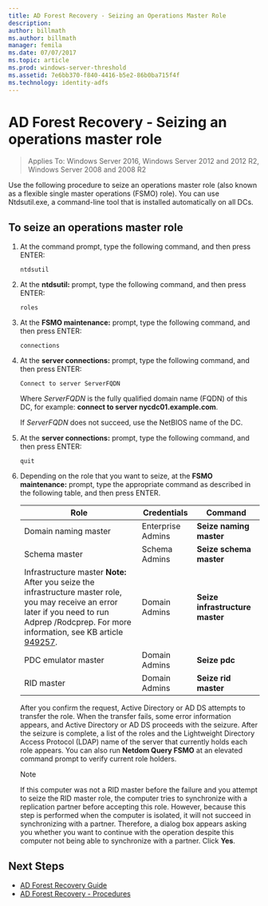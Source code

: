 ```yaml
---
title: AD Forest Recovery - Seizing an Operations Master Role 
description:
author: billmath
ms.author: billmath
manager: femila
ms.date: 07/07/2017
ms.topic: article
ms.prod: windows-server-threshold
ms.assetid: 7e6bb370-f840-4416-b5e2-86b0ba715f4f
ms.technology: identity-adfs
---
```




# AD Forest Recovery - Seizing an operations master role  

>Applies To: Windows Server 2016, Windows Server 2012 and 2012 R2, Windows Server 2008 and 2008 R2

 Use the following procedure to seize an operations master role (also known as a flexible single master operations (FSMO) role). You can use Ntdsutil.exe, a command-line tool that is installed automatically on all DCs.  
  
## To seize an operations master role  
  
1.  At the command prompt, type the following command, and then press ENTER:  
  
    ```  
    ntdsutil  
    ```  
  
2.  At the **ntdsutil:** prompt, type the following command, and then press ENTER:  
  
    ```  
    roles  
    ```  
  
3.  At the **FSMO maintenance:** prompt, type the following command, and then press ENTER:  
  
    ```  
    connections  
    ```  
  
4.  At the **server connections:** prompt, type the following command, and then press ENTER:  
  
    ```  
    Connect to server ServerFQDN  
    ```  
  
     Where *ServerFQDN* is the fully qualified domain name (FQDN) of this DC, for example: **connect to server nycdc01.example.com**.  
  
     If *ServerFQDN* does not succeed, use the NetBIOS name of the DC.  
  
5.  At the **server connections:** prompt, type the following command, and then press ENTER:  
  
    ```  
    quit  
    ```  
  
6.  Depending on the role that you want to seize, at the **FSMO maintenance:** prompt, type the appropriate command as described in the following table, and then press ENTER.  
  
    |Role|Credentials|Command|  
    |----------|-----------------|-------------|  
    |Domain naming master|Enterprise Admins|**Seize naming master**|  
    |Schema master|Schema Admins|**Seize schema master**|  
    |Infrastructure master **Note:**  After you seize the infrastructure master role, you may receive an error later if you need to run Adprep /Rodcprep. For more information, see KB article [949257](http://support.microsoft.com/kb/949257).|Domain Admins|**Seize infrastructure master**|  
    |PDC emulator master|Domain Admins|**Seize pdc**|  
    |RID master|Domain Admins|**Seize rid master**|  
  
     After you confirm the request, Active Directory or AD DS attempts to transfer the role. When the transfer fails, some error information appears, and Active Directory or AD DS proceeds with the seizure. After the seizure is complete, a list of the roles and the Lightweight Directory Access Protocol (LDAP) name of the server that currently holds each role appears. You can also run **Netdom Query FSMO** at an elevated command prompt to verify current role holders.  
  
    > [!NOTE]
    >  If this computer was not a RID master before the failure and you attempt to seize the RID master role, the computer tries to synchronize with a replication partner before accepting this role. However, because this step is performed when the computer is isolated, it will not succeed in synchronizing with a partner. Therefore, a dialog box appears asking you whether you want to continue with the operation despite this computer not being able to synchronize with a partner. Click **Yes**.  
  
## Next Steps

- [AD Forest Recovery Guide](AD-Forest-Recovery-Guide.md)
- [AD Forest Recovery - Procedures](AD-Forest-Recovery-Procedures.md)
